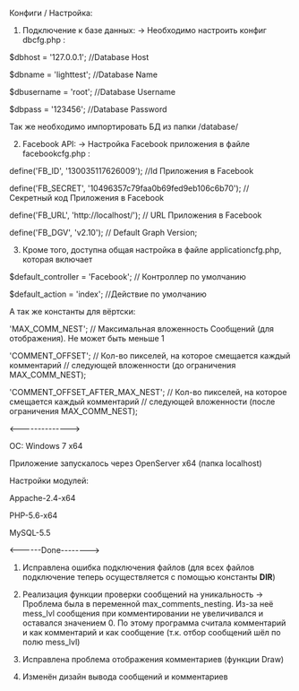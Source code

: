 ﻿Конфиги / Настройка:

1) Подключение к базе данных: -> Необходимо настроить конфиг dbcfg.php :

$dbhost = '127.0.0.1'; //Database Host 

$dbname = 'lighttest'; //Database Name

$dbusername = 'root'; //Database Username

$dbpass = '123456'; //Database Password

Так же необходимо импортировать БД из папки /database/

2) Facebook API: -> Настройка Facebook приложения в файле facebookcfg.php :

define('FB_ID', '130035117626009'); //Id Приложения в Facebook

define('FB_SECRET', '10496357c79faa0b69fed9eb106c6b70');  //Секретный код Приложения в Facebook

define('FB_URL', 'http://localhost/'); // URL Приложения в Facebook

define('FB_DGV', 'v2.10'); // Default Graph Version;

3) Кроме того, доступна общая настройка в файле applicationcfg.php, которая включает

$default_controller = 'Facebook'; // Контроллер по умолчанию

$default_action = 'index'; //Действие по умолчанию

А так же константы для вёртски: 

'MAX_COMM_NEST'; // Максимальная вложенность Сообщений (для отображения). Не может быть меньше 1

'COMMENT_OFFSET'; // Кол-во пикселей, на которое смещается каждый комментарий 
// следующей вложенности (до ограничения MAX_COMM_NEST);

'COMMENT_OFFSET_AFTER_MAX_NEST'; // Кол-во пикселей, на которое смещается каждый комментарий 
// следующей вложенности (после ограничения MAX_COMM_NEST);


<-------------->


ОС: Windows 7 x64

Приложение запускалось через OpenServer x64 (папка localhost)

Настройки модулей:

Appache-2.4-x64

PHP-5.6-x64

MySQL-5.5



<------Done-------->

1) Исправлена ошибка подключения файлов (для всех файлов подключение теперь осуществляется с помощью константы __DIR__)

2) Реализация функции проверки сообщений на уникальность -> Проблема была в переменной max_comments_nesting. 
Из-за неё mess_lvl сообщения при комментировании не увеличивался и оставался значением 0. 
По этому программа считала комментарий и как комментарий и как сообщение (т.к. отбор сообщений шёл по полю mess_lvl)

3) Исправлена проблема отображения комментариев (функции Draw)

4) Изменён дизайн вывода сообщений и комментариев

